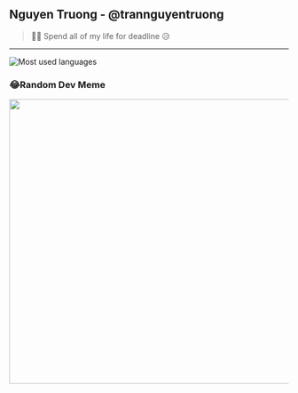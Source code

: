 Nguyen Truong - @trannguyentruong
------
>:running_man: Spend all of my life for deadline  :disappointed_relieved:
-----
![Most used languages](https://github-readme-stats.vercel.app/api/top-langs/?username=trannguyentruong&card_width=445&layout=compact&langs_count=10&theme=vue-dark)

### 😂Random Dev Meme
<img src="https://random-memer.herokuapp.com/" width="512px"/>


